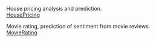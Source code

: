 House pricing analysis and prediction. \
[HousePricing](https://desolate-wildwood-70384.herokuapp.com/)

Movie rating, prediction of sentiment from movie reviews. \
[MovieRating](https://limitless-chamber-84969.herokuapp.com/)
